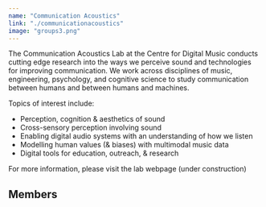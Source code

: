 ```yaml
---
name: "Communication Acoustics"
link: "./communicationacoustics"
image: "groups3.png"
---
```


The Communication Acoustics Lab at the Centre for Digital Music conducts cutting edge research into the ways we perceive sound and technologies for improving communication. We work across disciplines of music, engineering, psychology, and cognitive science to study communication between humans and between humans and machines.

Topics of interest include:

* Perception, cognition & aesthetics of sound
* Cross-sensory perception involving sound
* Enabling digital audio systems with an understanding of how we listen
* Modelling human values (& biases) with multimodal music data
* Digital tools for education, outreach, & research 


For more information, please visit the lab webpage (under construction)

Members
----